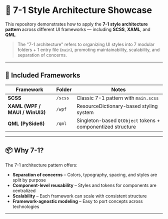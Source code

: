 # 🧱 7-1 Style Architecture Showcase

This repository demonstrates how to apply the **7-1 style architecture pattern** across different UI frameworks — including **SCSS**, **XAML**, and **QML**.

> The "7-1 architecture" refers to organizing UI styles into 7 modular folders + 1 entry file (`main`), promoting maintainability, scalability, and separation of concerns.

---

## 🔧 Included Frameworks

| Framework                      | Folder  | Notes                                                       |
| ------------------------------ | ------- | ----------------------------------------------------------- |
| **SCSS**                       | `/scss` | Classic 7-1 pattern with `main.scss`                        |
| **XAML (WPF / MAUI / WinUI3)** | `/wpf`  | ResourceDictionary-based styling system                     |
| **QML (PySide6)**              | `/qml`  | Singleton-based `QtObject` tokens + componentized structure |

---

## 📦 Why 7-1?

The 7-1 architecture pattern offers:

- **Separation of concerns** – Colors, typography, spacing, and styles are split by purpose
- **Component-level reusability** – Styles and tokens for components are centralized
- **Scalability** – Each framework can scale with consistent structure
- **Framework-agnostic modeling** – Easy to port concepts across technologies

---

